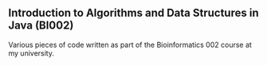 ## Introduction to Algorithms and Data Structures in Java (BI002)

Various pieces of code written as part of the Bioinformatics 002 course at my university.